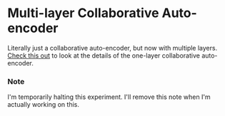 # Multi-layer Collaborative Auto-encoder

Literally just a collaborative auto-encoder, but now with multiple layers. 
[Check this out](../11_20_2020_experiment_collaborative_ae) to look at the details of 
the one-layer collaborative auto-encoder.

### Note
I'm temporarily halting this experiment.  I'll remove this note when I'm actually working
on this.